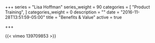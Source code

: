 +++
series = "Lisa Hoffman"
series_weight = 90
categories = [
  "Product Training",
]
categories_weight = 0
description = ""
date = "2016-11-28T13:51:59-05:00"
title = "Benefits & Value"
active = true

+++

{{< vimeo 139709853 >}}
